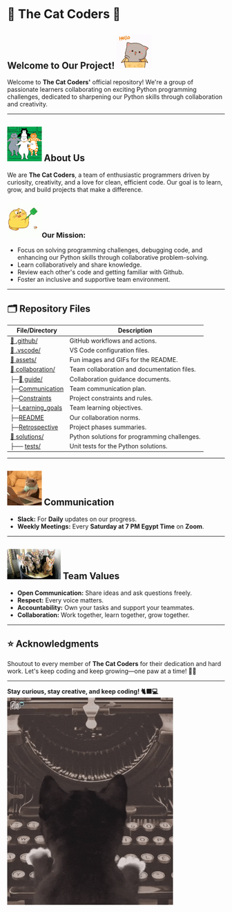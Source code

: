 # 🐾 **The Cat Coders** 🐾

## **Welcome to Our Project!** ![Alt Text](assets/hi.gif)

Welcome to **The Cat Coders'** official repository! We're a group of passionate
learners collaborating on exciting Python programming challenges, dedicated to sharpening
our Python skills through collaboration and creativity.

---

## ![AltText](assets/cat3.gif) **About Us**

We are **The Cat Coders**, a team of enthusiastic programmers driven by curiosity,
creativity, and a love for clean, efficient code. Our goal is to learn, grow,
and build projects that make a difference.

### ![AltText](assets/cat2.gif)**Our Mission:**

- Focus on solving programming challenges, debugging code, and enhancing our
Python skills through collaborative problem-solving.
- Learn collaboratively and share knowledge.
- Review each other's code and getting familiar with Github.
- Foster an inclusive and supportive team environment.

---

## 🗂️ **Repository Files**

| File/Directory                                           | Description     |
| -------------------------------------------------------- | -----------------|
| [📂 .github/](.github/) | GitHub workflows and actions.                   |
| [📂 .vscode/](.vscode/)| VS Code configuration files.                    |
| [📂 assets/](assets/)| Fun images and GIFs for the README.             |
| [📂 collaboration/](collaboration/)|Team collaboration and documentation files.|
| ├─[📂 guide/](collaboration/guide/)|Collaboration guidance documents. |
| ├─[Communication](collaboration/communication.md)|Team communication plan.|
| ├─[Constraints](collaboration/constraints.md)|Project constraints and rules.|
| ├─[Learning_goals](collaboration/learning_goals.md)|Team learning objectives.|
| ├─[README](collaboration/README.md)|Our collaboration norms.|
| ├─[Retrospective](collaboration/retrospective.md)|Project phases summaries.|
| [📂 solutions/](solutions/)| Python solutions for programming challenges.|
| ├── [tests/](solutions/tests/)| Unit tests for the Python solutions.|

---

## ![AltText](assets/cat.gif) **Communication**

- **Slack:** For **Daily** updates on our progress.
- **Weekly Meetings:** Every **Saturday at 7 PM Egypt Time** on **Zoom**.

---

## ![AltText](assets/cat5.gif) **Team Values**

- **Open Communication:** Share ideas and ask questions freely.
- **Respect:** Every voice matters.
- **Accountability:** Own your tasks and support your teammates.
- **Collaboration:** Work together, learn together, grow together.

---

## ⭐ **Acknowledgments**

Shoutout to every member of **The Cat Coders** for their dedication and hard work.
Let's keep coding and keep growing—one paw at a time! 🐾✨

---

**Stay curious, stay creative, and keep coding! 🐈‍⬛💻**
![Alt Text](assets/cat4.gif)
